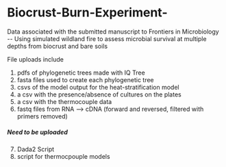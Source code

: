 # Biocrust-Burn-Experiment-
Data associated with the submitted manuscript to Frontiers in Microbiology -- Using simulated wildland fire to assess microbial survival at multiple depths from biocrust and bare soils

File uploads include 
1. pdfs of phylogenetic trees made with IQ Tree
2. fasta files used to create each phylogenetic tree
3. csvs of the model output for the heat-stratification model
4. a csv with the presence/absence of cultures on the plates
5. a csv with the thermocouple data
6. fastq files from RNA --> cDNA (forward and reversed, filtered with primers removed)


##### Need to be uploaded ##### 
7. Dada2 Script 
8. script for thermocpouple models 
